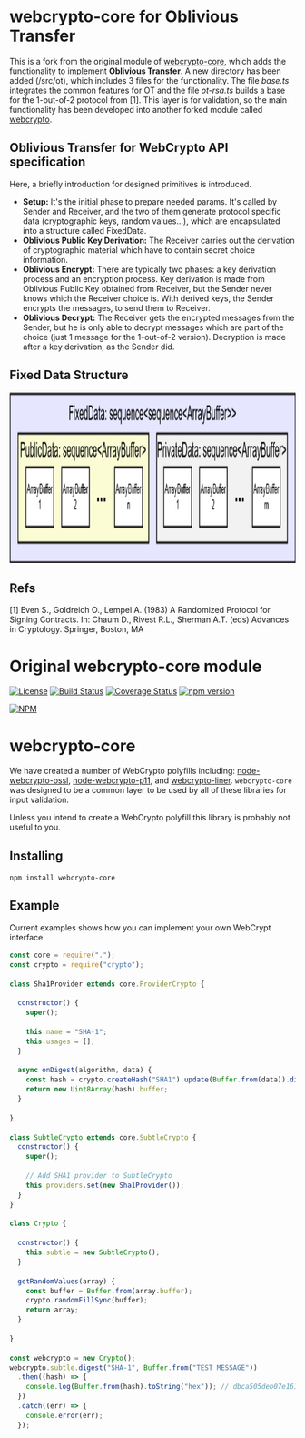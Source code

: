 # webcrypto-core for Oblivious Transfer
This is a fork from the original module of [webcrypto-core](https://github.com/PeculiarVentures/webcrypto-core), which adds the functionality to implement **Oblivious Transfer**. A new directory has been added (/src/ot), which includes 3 files for the functionality. The file *base.ts* integrates the common features for OT and the file *ot-rsa.ts* builds a base for the 1-out-of-2 protocol from [1]. This layer is for validation, so the main functionality has been developed into another forked module called [webcrypto](https://github.com/damesca/webcrypto).

## Oblivious Transfer for WebCrypto API specification
Here, a briefly introduction for designed primitives is introduced.

- **Setup:** It's the initial phase to prepare needed params. It's called by Sender and Receiver, and the two of them generate protocol specific data (cryptographic keys, random values...), which are encapsulated into a structure called FixedData.
- **Oblivious Public Key Derivation:** The Receiver carries out the derivation of cryptographic material which have to contain secret choice information.
- **Oblivious Encrypt:** There are typically two phases: a key derivation process and an encryption process. Key derivation is made from Oblivious Public Key obtained from Receiver, but the Sender never knows which the Receiver choice is. With derived keys, the Sender encrypts the messages, to send them to Receiver.
- **Oblivious Decrypt:** The Receiver gets the encrypted messages from the Sender, but he is only able to decrypt messages which are part of the choice (just 1 message for the 1-out-of-2 version). Decryption is made after a key derivation, as the Sender did.

## Fixed Data Structure
<img src="https://github.com/damesca/webcrypto-core/blob/master/FixedData structure.png" width="1000" height="300">

## Refs
[1] Even S., Goldreich O., Lempel A. (1983) A Randomized Protocol for Signing Contracts. In: Chaum D., Rivest R.L., Sherman A.T. (eds) Advances in Cryptology. Springer, Boston, MA

# Original webcrypto-core module
[![License](https://img.shields.io/badge/license-MIT-green.svg?style=flat)](https://raw.githubusercontent.com/PeculiarVentures/webcrypto-core/master/LICENSE)
[![Build Status](https://travis-ci.org/PeculiarVentures/webcrypto-core.svg?branch=master)](https://travis-ci.org/PeculiarVentures/webcrypto-core)
[![Coverage Status](https://coveralls.io/repos/github/PeculiarVentures/webcrypto-core/badge.svg?branch=master)](https://coveralls.io/github/PeculiarVentures/webcrypto-core?branch=master)
[![npm version](https://badge.fury.io/js/webcrypto-core.svg)](https://badge.fury.io/js/webcrypto-core)

[![NPM](https://nodei.co/npm/webcrypto-core.png)](https://nodei.co/npm/webcrypto-core/)

# webcrypto-core

We have created a number of WebCrypto polyfills including: [node-webcrypto-ossl](https://github.com/PeculiarVentures/node-webcrypto-ossl), [node-webcrypto-p11](https://github.com/PeculiarVentures/node-webcrypto-p11), and [webcrypto-liner](https://github.com/PeculiarVentures/webcrypto-liner).  `webcrypto-core` was designed to be a common layer to be used by all of these libraries for input validation.

Unless you intend to create a WebCrypto polyfill this library is probably not useful to you.

## Installing

```
npm install webcrypto-core
```

## Example

Current examples shows how you can implement your own WebCrypt interface

```js
const core = require(".");
const crypto = require("crypto");

class Sha1Provider extends core.ProviderCrypto {

  constructor() {
    super();

    this.name = "SHA-1";
    this.usages = [];
  }

  async onDigest(algorithm, data) {
    const hash = crypto.createHash("SHA1").update(Buffer.from(data)).digest();
    return new Uint8Array(hash).buffer;
  }

}

class SubtleCrypto extends core.SubtleCrypto {
  constructor() {
    super();

    // Add SHA1 provider to SubtleCrypto
    this.providers.set(new Sha1Provider());
  }
}

class Crypto {

  constructor() {
    this.subtle = new SubtleCrypto();
  }

  getRandomValues(array) {
    const buffer = Buffer.from(array.buffer);
    crypto.randomFillSync(buffer);
    return array;
  }

}

const webcrypto = new Crypto();
webcrypto.subtle.digest("SHA-1", Buffer.from("TEST MESSAGE"))
  .then((hash) => {
    console.log(Buffer.from(hash).toString("hex")); // dbca505deb07e1612d944a69c0c851f79f3a4a60
  })
  .catch((err) => {
    console.error(err);
  });
```

